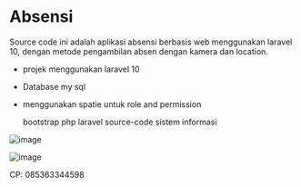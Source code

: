 # Absensi
Source code ini adalah aplikasi absensi berbasis web menggunakan laravel 10, dengan metode pengambilan absen dengan kamera dan location.

- projek menggunakan laravel 10
- Database my sql
- menggunakan spatie untuk role and permission

  bootstrap php laravel source-code sistem informasi

![image](https://github.com/user-attachments/assets/e6b7355e-cb7d-412b-9a39-b9215ee85ee8)

![image](https://github.com/user-attachments/assets/a9fbdefd-6b4e-4a81-bf07-94d2d0a885b8)

CP: 085363344598

